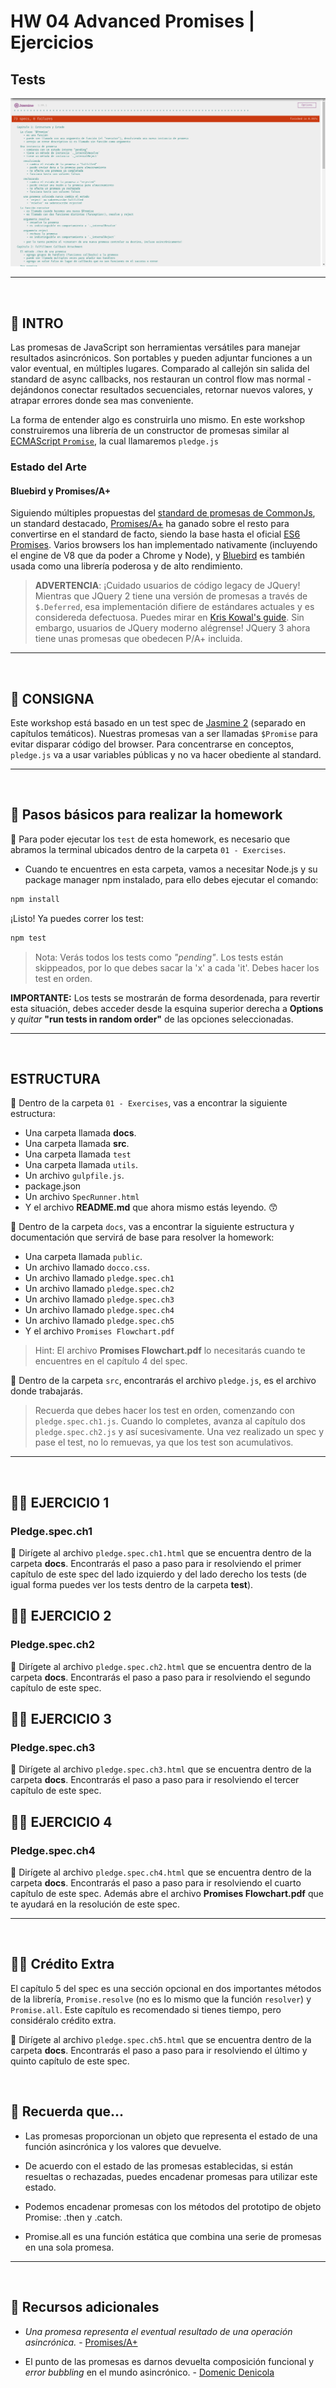 # **HW 04 Advanced Promises | Ejercicios**

## Tests
![tests](imgs/tests.png)

---

<br />

## **📌 INTRO**

Las promesas de JavaScript son herramientas versátiles para manejar resultados asincrónicos. Son portables y pueden adjuntar funciones a un valor eventual, en múltiples lugares. Comparado al callejón sin salida del standard de async callbacks, nos restauran un control flow mas normal - dejándonos conectar resultados secuenciales, retornar nuevos valores, y atrapar errores donde sea mas conveniente.

La forma de entender algo es construirla uno mismo. En este workshop construiremos una librería de un constructor de promesas similar al [ECMAScript `Promise`](https://developer.mozilla.org/en-US/docs/Web/JavaScript/Reference/Global_Objects/Promise), la cual llamaremos `pledge.js`

### Estado del Arte

#### Bluebird y Promises/A+

Siguiendo múltiples propuestas del [standard de promesas de CommonJs](http://wiki.commonjs.org/wiki/Promises), un standard destacado, [Promises/A+](https://www.promisejs.org/) ha ganado sobre el resto para convertirse en el standard de facto, siendo la base hasta el oficial [ES6 Promises](https://developer.mozilla.org/en-US/docs/Web/JavaScript/Reference/Global_Objects/Promise). Varios browsers los han implementado nativamente (incluyendo el engine de V8 que da poder a Chrome y Node), y [Bluebird](https://github.com/petkaantonov/bluebird) es también usada como una librería poderosa y de alto rendimiento.

> **ADVERTENCIA**: ¡Cuidado usuarios de código legacy de JQuery! Mientras que JQuery 2 tiene una versión de promesas a través de `$.Deferred`, esa implementación difiere de estándares actuales y es considereda defectuosa. Puedes mirar en [Kris Kowal's guide](https://github.com/kriskowal/q/wiki/Coming-from-jQuery). Sin embargo, usuarios de JQuery moderno alégrense! JQuery 3 ahora tiene unas promesas que obedecen P/A+ incluida.

---

<br />

## **📍 CONSIGNA**

Este workshop está basado en un test spec de [Jasmine 2](https://jasmine.github.io/2.5/introduction) (separado en capítulos temáticos). Nuestras promesas van a ser llamadas `$Promise` para evitar disparar código del browser. Para concentrarse en conceptos, `pledge.js` va a usar variables públicas y no va hacer obediente al standard.

---

<br />

## **📖 Pasos básicos para realizar la homework**

🔹 Para poder ejecutar los `test` de esta homework, es necesario que abramos la terminal ubicados dentro de la carpeta `01 - Exercises`.

-  Cuando te encuentres en esta carpeta, vamos a necesitar Node.js y su package manager npm instalado, para ello debes ejecutar el comando:

```bash
npm install
```

¡Listo! Ya puedes correr los test:

```bash
npm test
```

> Nota: Verás todos los tests como _"pending"_. Los tests están skippeados, por lo que debes sacar la 'x' a cada 'it'. Debes hacer los test en orden.

**IMPORTANTE:** Los tests se mostrarán de forma desordenada, para revertir esta situación, debes acceder desde la esquina superior derecha a **Options** y _quitar_ **"run tests in random order"** de las opciones seleccionadas.

---

<br />

## **ESTRUCTURA**

🔹 Dentro de la carpeta `01 - Exercises`, vas a encontrar la siguiente estructura:

-  Una carpeta llamada **docs**.
-  Una carpeta llamada **src**.
-  Una carpeta llamada `test`
-  Una carpeta llamada `utils`.
-  Un archivo `gulpfile.js`.
-  package.json
-  Un archivo `SpecRunner.html`
-  Y el archivo **README.md** que ahora mismo estás leyendo. 😙

🔹 Dentro de la carpeta `docs`, vas a encontrar la siguiente estructura y documentación que servirá de base para resolver la homework:

-  Una carpeta llamada `public`.
-  Un archivo llamado `docco.css`.
-  Un archivo llamado `pledge.spec.ch1`
-  Un archivo llamado `pledge.spec.ch2`
-  Un archivo llamado `pledge.spec.ch3`
-  Un archivo llamado `pledge.spec.ch4`
-  Un archivo llamado `pledge.spec.ch5`
-  Y el archivo `Promises Flowchart.pdf`

> Hint: El archivo **Promises Flowchart.pdf** lo necesitarás cuando te encuentres en el capítulo 4 del spec.

🔹 Dentro de la carpeta `src`, encontrarás el archivo `pledge.js`, es el archivo donde trabajarás.

> Recuerda que debes hacer los test en orden, comenzando con `pledge.spec.ch1.js`. Cuando lo completes, avanza al capítulo dos `pledge.spec.ch2.js` y así sucesivamente. Una vez realizado un spec y pase el test, no lo remuevas, ya que los test son acumulativos.

---

<br />

## **👩‍💻 EJERCICIO 1**

### **Pledge.spec.ch1**

📍 Dirígete al archivo `pledge.spec.ch1.html` que se encuentra dentro de la carpeta **docs**. Encontrarás el paso a paso para ir resolviendo el primer capítulo de este spec del lado izquierdo y del lado derecho los tests (de igual forma puedes ver los tests dentro de la carpeta **test**).

## **👩‍💻 EJERCICIO 2**

### **Pledge.spec.ch2**

📍 Dirígete al archivo `pledge.spec.ch2.html` que se encuentra dentro de la carpeta **docs**. Encontrarás el paso a paso para ir resolviendo el segundo capítulo de este spec.

## **👩‍💻 EJERCICIO 3**

### **Pledge.spec.ch3**

📍 Dirígete al archivo `pledge.spec.ch3.html` que se encuentra dentro de la carpeta **docs**. Encontrarás el paso a paso para ir resolviendo el tercer capítulo de este spec.

## **👩‍💻 EJERCICIO 4**

### **Pledge.spec.ch4**

📍 Dirígete al archivo `pledge.spec.ch4.html` que se encuentra dentro de la carpeta **docs**. Encontrarás el paso a paso para ir resolviendo el cuarto capítulo de este spec. Además abre el archivo **Promises Flowchart.pdf** que te ayudará en la resolución de este spec.

---

<br />

## **👩‍💻 Crédito Extra**

El capítulo 5 del spec es una sección opcional en dos importantes métodos de la librería, `Promise.resolve` (no es lo mismo que la función `resolver`) y `Promise.all`. Este capítulo es recomendado si tienes tiempo, pero considéralo crédito extra.

📍 Dirígete al archivo `pledge.spec.ch5.html` que se encuentra dentro de la carpeta **docs**. Encontrarás el paso a paso para ir resolviendo el último y quinto capítulo de este spec.

<br />

## **🧠 Recuerda que...**

-  Las promesas proporcionan un objeto que representa el estado de una función asincrónica y los valores que devuelve.

-  De acuerdo con el estado de las promesas establecidas, si están resueltas o rechazadas, puedes encadenar promesas para utilizar este estado.

-  Podemos encadenar promesas con los métodos del prototipo de objeto Promise: .then y .catch.

-  Promise.all es una función estática que combina una serie de promesas en una sola promesa.

---

<br />

## **🔎 Recursos adicionales**

-  _Una promesa representa el eventual resultado de una operación asincrónica._ - [Promises/A+](https://promisesaplus.com/)

-  El punto de las promesas es darnos devuelta composición funcional y _error bubbling_ en el mundo asincrónico. - [Domenic Denicola](https://blog.domenic.me/youre-missing-the-point-of-promises/)
